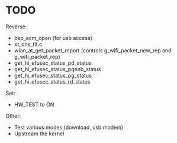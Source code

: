 # TODO

Reverse:
- bsp_acm_open (for usb access)
- xt_dns_flt.c
- wlan_at_get_packet_report (controls g_wifi_packet_new_rep and g_wifi_packet_rep)
- get_hi_efusec_status_pd_status
- get_hi_efusec_status_pgenb_status
- get_hi_efusec_status_pg_status
- get_hi_efusec_status_rd_status

Set:
- HW_TEST to ON

Other:
- Test various modes (download, usb modem)
- Upstream the kernel


